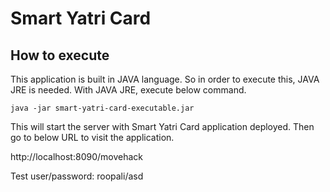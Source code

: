 # Smart Yatri Card

## How to execute

This application is built in JAVA language. So in order to execute this, JAVA JRE is needed. With JAVA JRE, execute below command.

`java -jar smart-yatri-card-executable.jar`

This will start the server with Smart Yatri Card application deployed. Then go to below URL to visit the application.

http://localhost:8090/movehack

Test user/password: roopali/asd
